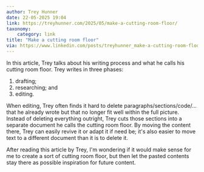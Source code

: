 ```yaml
---
author: Trey Hunner
date: 22-05-2025 19:04
link: https://treyhunner.com/2025/05/make-a-cutting-room-floor/
taxonomy:
    category: link
title: "Make a cutting room floor"
via: https://www.linkedin.com/posts/treyhunner_make-a-cutting-room-floor-activity-7331324555531100172-vf0E
---
```


In this article, Trey talks about his writing process and what he calls his cutting room floor.
Trey writes in three phases:

 1. drafting;
 2. researching; and
 3. editing.

When editing, Trey often finds it hard to delete paragraphs/sections/code/... that he already wrote but that no longer fit well within the full picture.
Instead of deleting everything outright, Trey cuts those sections into a separate document he calls the cutting room floor.
By moving the content there, Trey can easily revive it or adapt it if need be; it's also easier to move text to a different document than it is to delete it.

After reading this article by Trey, I'm wondering if it would make sense for me to create a sort of cutting room floor, but then let the pasted contents stay there as possible inspiration for future content.
